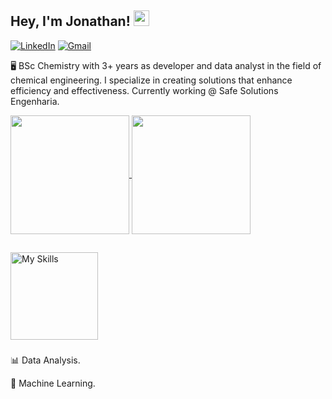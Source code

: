<h2> Hey, I'm Jonathan! <img src="https://fonts.gstatic.com/s/e/notoemoji/latest/270c_1f3fb/512.gif" height="25px"></h2>

[![LinkedIn](https://img.shields.io/badge/LinkedIn-0077B5?style=for-the-badge&logo=linkedin&logoColor=white)](https://www.linkedin.com/in/jonathan-motta/)
[![Gmail](https://img.shields.io/badge/Gmail-D14836?style=for-the-badge&logo=gmail&logoColor=white)](mailto:jonathangmotta98@gmail.com)

🖥️ BSc Chemistry with 3+ years as developer and data analyst in the field of chemical engineering. I specialize in creating solutions that enhance efficiency and effectiveness. Currently working @ Safe Solutions Engenharia.

<a href="https://github.com/anuraghazra/github-readme-stats">
  <img height=190 align="center" src="https://github-readme-stats.vercel.app/api?username=jgmotta98&show_icons=true&theme=dark&rank_icon=github&hide=contribs" />
</a>
<a href="https://github.com/anuraghazra/convoychat">
  <img height=190 align="center" src="https://github-readme-stats.vercel.app/api/top-langs/?username=jgmotta98&theme=dark&layout=compact" />
</a>

## 

<div style="display: inline_block">
  <img height=140 src="https://skillicons.dev/icons?i=py,sqlite,postgres,fastapi,docker,js,react,html,css,git&perline=5" alt="My Skills">
</div>

###

📊 Data Analysis.

🤖 Machine Learning.
